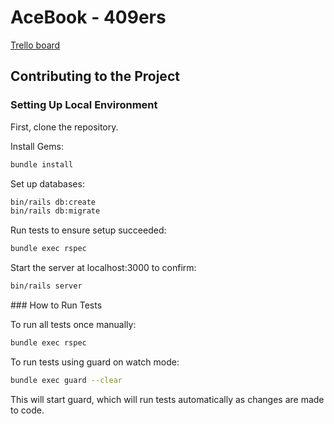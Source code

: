 # AceBook - 409ers

[Trello board](https://trello.com/b/AcoArqAG/409ers-board)

## Contributing to the Project
### Setting Up Local Environment

First, clone the repository. 

Install Gems:

```bash
bundle install
```

Set up databases:

```bash
bin/rails db:create
bin/rails db:migrate
```

Run tests to ensure setup succeeded:

```bash
bundle exec rspec
```

Start the server at localhost:3000 to confirm:

```bash
bin/rails server
```

### How to Run Tests

To run all tests once manually: 

```bash
bundle exec rspec
```

To run tests using guard on watch mode:

```bash
bundle exec guard --clear
```

This will start guard, which will run tests automatically as changes are made to code.
